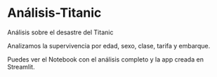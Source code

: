 # Análisis-Titanic
Análisis sobre el desastre del Titanic

Analizamos la supervivencia por edad, sexo, clase, tarifa y embarque.

Puedes ver el Notebook con el análisis completo y la app creada en Streamlit.
